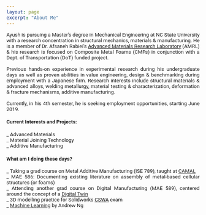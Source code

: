 ```yaml
---
layout: page
excerpt: "About Me"
---
```

<!---(font-family: "San Francisco", "Roboto", "Segoe UI";)--> 



<div style="text-align: justify"> 
<span style="font-family:San Francisco, Roboto, Segoe UI; font-size:10pt;">
  
Ayush is pursuing a Master's degree in Mechanical Engineering at NC State University with a research concentration in structural mechanics, materials & manufacturing. He is a member of Dr. Afsaneh Rabiei's <a href="https://people.engr.ncsu.edu/arabiei/">Advanced Materials Research Laboratory</a> (AMRL) & his research is focused on Composite Metal Foams (CMFs) in conjunction with a Dept. of Transportation (DoT) funded project.<br />
<br />
Previous hands-on experience in experimental research during his undergraduate days as well as proven abilities in value engineering, design & benchmarking during employment with a Japanese firm. Research interests include structural materials & advanced alloys, welding metallurgy, material testing & characterization, deformation & fracture mechanisms, additive manufacturing. <br />
<br />
Currently, in his 4th semester, he is seeking employment opportunities, starting June 2019.

<h4>Current Interests and Projects:</h4> 
_ Advanced Materials <br />
_ Material Joining Technology<br />
_ Additive Manufacturing

<h4>What am I doing these days? </h4>
_ Taking a grad course on Metal Additive Manufacturing (ISE 789), taught at <a href="https://www.camal.ncsu.edu/">CAMAL</a><br />
_ MAE 586: Documenting existing literature on assembly of metal-based cellular structures (or foams) <br />
_ Attending another grad course on Digital Manufacturing (MAE 589), centered around the concept of a <a href="https://www2.deloitte.com/insights/us/en/focus/industry-4-0/digital-twin-technology-smart-factory.html">Digital Twin</a> <br /> 
_ 3D modelling practice for Solidworks <a href="https://www.solidworks.com/sw/support/796_enu_html.htm">CSWA</a> exam <br />
_ <a href="https://www.coursera.org/learn/machine-learning">Machine Learning</a> by Andrew Ng <br />

</span> 



